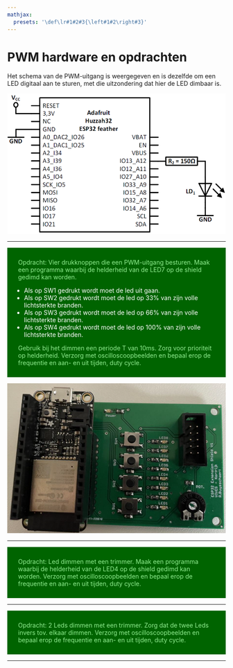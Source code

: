 ```yaml
---
mathjax:
  presets: '\def\lr#1#2#3{\left#1#2\right#3}'
---
```


# PWM hardware en opdrachten

Het schema van de PWM-uitgang is weergegeven en is dezelfde om een LED digitaal aan te sturen, met die uitzondering dat hier de LED dimbaar is.

![example image](./images/schema1.png "Een PWM-uitgang op de ESP32.")

***
<div style="background-color:darkgreen; text-align:left; vertical-align:left; padding:15px;">
<p style="color:lightgreen; margin:10px">
Opdracht: Vier drukknoppen die een PWM-uitgang besturen. Maak een programma waarbij de helderheid van de LED7 op de shield gedimd kan worden.
</p>
<ul>
<li style="color:white">Als op SW1 gedrukt wordt moet de led uit gaan.</li>
<li style="color:white">Als op SW2 gedrukt wordt moet de led op 33% van zijn volle lichtsterkte branden.</li>
<li style="color:white">Als op SW3 gedrukt wordt moet de led op 66% van zijn volle lichtsterkte branden.</li>
<li style="color:white">Als op SW4 gedrukt wordt moet de led op 100% van zijn volle lichtsterkte branden.</li>
</ul>
<p style="color:lightgreen; margin:10px">
Gebruik bij het dimmen een periode T van 10ms. Zorg voor prioriteit op helderheid. Verzorg met oscilloscoopbeelden en bepaal erop de frequentie en aan- en uit tijden, duty cycle. </p>
</div>

![example image](./images/oef1.png "Esp32 opstelling met shield.")

***
<div style="background-color:darkgreen; text-align:left; vertical-align:left; padding:15px;">
<p style="color:lightgreen; margin:10px">
Opdracht: Led dimmen met een trimmer. Maak een programma waarbij de helderheid van de LED4 op de shield gedimd kan worden. Verzorg met oscilloscoopbeelden en bepaal erop de frequentie en aan- en uit tijden, duty cycle.
</p>
</div>

***

<div style="background-color:darkgreen; text-align:left; vertical-align:left; padding:15px;">
<p style="color:lightgreen; margin:10px">
Opdracht: 2 Leds dimmen met een trimmer. Zorg dat de twee Leds invers tov. elkaar dimmen. Verzorg met oscilloscoopbeelden en bepaal erop de frequentie en aan- en uit tijden, duty cycle.
</p>
</div>

***